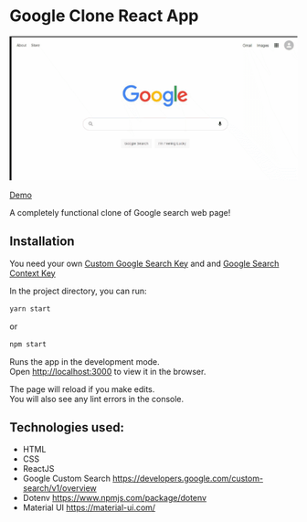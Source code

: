 # Google Clone React App

![Google-Clone](/google-clone-2.gif)

[Demo](https://clone-12906.web.app/)

A completely functional clone of Google search web page!

## Installation

You need your own [Custom Google Search Key](https://developers.google.com/custom-search/v1/overview) and 
and [Google Search Context Key](https://developers.google.com/custom-search/v1/overview)<br />


In the project directory, you can run: 

```bash
yarn start
```
 or

```bash
npm start
```

Runs the app in the development mode. <br />
Open [http://localhost:3000](http://localhost:3000) to view it in the browser.

The page will reload if you make edits.<br />
You will also see any lint errors in the console.



## Technologies used:
* HTML
* CSS
* ReactJS
* Google Custom Search https://developers.google.com/custom-search/v1/overview
* Dotenv https://www.npmjs.com/package/dotenv
* Material UI https://material-ui.com/

